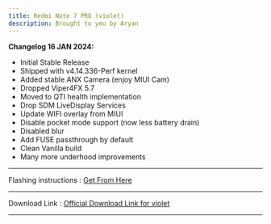 ```yaml
---
title: Redmi Note 7 PRO (violet)
description: Brought to you by Aryan
---
```


<b>Changelog 16 JAN 2024:</b>
- Initial Stable Release
- Shipped with v4.14.336-Perf kernel
- Added stable ANX Camera (enjoy MIUI Cam)
- Dropped Viper4FX 5.7
- Moved to QTI health implementation
- Drop SDM LiveDisplay Services
- Update WIFI overlay from MIUI
- Disable pocket mode support (now less battery drain)
- Disabled blur
- Add FUSE passthrough by default
- Clean Vanilla build
- Many more underhood improvements

----
Flashing instructions : [Get From Here](violet_inst.md)

----
Download Link : [Official Download Link for violet](https://sourceforge.net/projects/projectmatrixx/files/Android-14/violet/)

----
